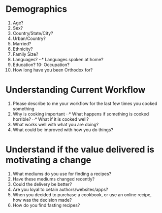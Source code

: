 # Demographics
1. Age?
2. Sex?
3. Country/State/City?
4. Urban/Country?
5. Married?
6. Ethnicity?
7. Family Size?
8. Languages?
⋅⋅* Languages spoken at home?
9. Education?
10⋅ Occupation?
11. How long have you been Orthodox for?

# Understanding Current Workflow
1. Please describe to me your workflow for the last few times you cooked something
2. Why is cooking important
⋅⋅* What happens if something is cooked horrible?
⋅⋅* What if it is cooked well?
3. What works well with what you are doing?
4. What could be improved with how you do things?

# Understand if the value delivered is motivating a change
1. What mediums do you use for finding a recipes?
2. Have these mediums changed recently?
3. Could the delivery be better?
4. Are you loyal to cetain authors/websites/apps?
5. When you decided to purchase a cookbook, or use an online recipe, how was the decision made?
6. How do you find fasting recipes?